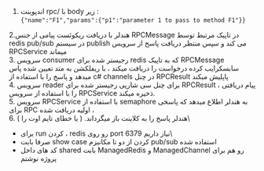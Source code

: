 1. اندپوینت rpc/ با body زیر : \
` {"name":"F1","params":{"p1":"parameter 1 to pass to method F1"}} `


2.هندلر با دریافت ریکوئست پیامی از جنس  RPCMessage در تاپیک مرتبط توسط redis pub/sub در سیستم publish می کند و سپس منتظر دریافت پاسخ از سرویس RPCService میماند \
3. سرویس consumer رجیستر شده برای redis که به تاپیک RPCMessage سابسکرایب کرده  درخواست را دریافت میکند ، با ریفلکشن به متد تعیین شده پاس میدهد  و  پاسخ را با استفاده از c# channels در چنل RPCResult پاپلیش میکند\
4. سرویس reader برای چنل سی شارپی رجیستر شده برای RPCResult ، پیام دریافتی را با استفاده از سرویس RPCService ذخیره میکند.\
5. سرویس RPCService با استفاده از semaphore به هندلر اطلاع میدهد که پاسخی برای RPC اولیه دریافت شده ، \
6. هندلر پاسخ را به کلاینت باز میگرداند. ( یا خطای تایم اوت را )\
- برای run کردن ، redis رو روی port 6379 نیاز داریم\
- صرفا بابت show case کردن از دو تا مکانیزم pub/sub استفاده شده 
- کد های داخل shared بابت ManagedRedis و ManagedChannel رو هم برای پروژه نوشتم
